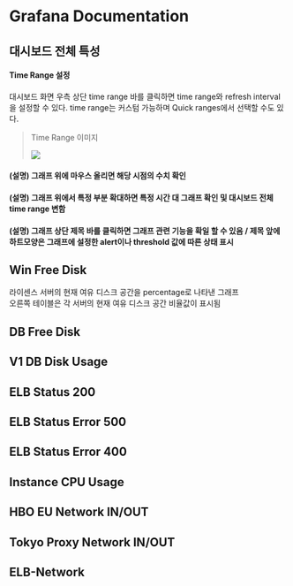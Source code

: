 # Grafana Documentation

## 대시보드 전체 특성
#### Time Range 설정
대시보드 화면 우측 상단 time range 바를 클릭하면 time range와 refresh interval을 설정할 수 있다. time range는 커스텀 가능하며 Quick ranges에서 선택할 수도 있다.

> Time Range 이미지  
>
> <img src="https://i.imgur.com/DRVunjL.png?1"/>

#### (설명) 그래프 위에 마우스 올리면 해당 시점의 수치 확인
#### (설명) 그래프 위에서 특정 부분 확대하면 특정 시간 대 그래프 확인 및 대시보드 전체 time range 변함
#### (설명) 그래프 상단 제목 바를 클릭하면 그래프 관련 기능을 확일 할 수 있음 / 제목 앞에 하트모양은 그래프에 설정한 alert이나 threshold 값에 따른 상태 표시


## Win Free Disk
라이센스 서버의 현재 여유 디스크 공간을 percentage로 나타낸 그래프  
오른쪽 테이블은 각 서버의 현재 여유 디스크 공간 비율값이 표시됨  




## DB Free Disk

## V1 DB Disk Usage
## ELB Status 200
## ELB Status Error 500
## ELB Status Error 400
## Instance CPU Usage
## HBO EU Network IN/OUT
## Tokyo Proxy Network IN/OUT
## ELB-Network
